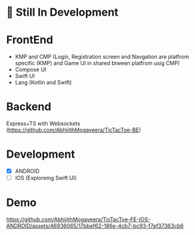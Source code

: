 # 🚨 Still In Development

# FrontEnd
* KMP and CMP (Login, Registration screen and Navgation are platfrom specific (KMP) and Game UI in shared btween platfrom usig CMP)
* Compose UI
* Swift UI
* Lang (Kotlin and Swift)

# Backend
Express+TS with Websockets (https://github.com/AbhijithMogaveera/TicTacToe-BE)

# Development 
- [x] ANDROID
- [ ] IOS (Exploreing Swift UI)

# Demo

https://github.com/AbhijithMogaveera/TicTacToe-FE-IOS-ANDROID/assets/46936065/17bbef62-186e-4cb7-bc93-f7ef37363cb6


